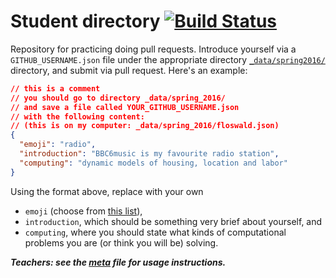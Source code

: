# Student directory [![Build Status](https://travis-ci.org/ScPo-CompEcon/students.svg?branch=gh-pages)](https://travis-ci.org/ScPo-CompEcon/students)

Repository for practicing doing pull requests. Introduce yourself via a `GITHUB_USERNAME.json` file under the appropriate directory [`_data/spring2016/`](_data/) directory, and submit via pull request. Here's an example:

```json
// this is a comment
// you should go to directory _data/spring_2016/
// and save a file called YOUR_GITHUB_USERNAME.json
// with the following content:
// (this is on my computer: _data/spring_2016/floswald.json)
{
  "emoji": "radio",
  "introduction": "BBC6music is my favourite radio station",
  "computing": "dynamic models of housing, location and labor"
}
```

Using the format above, replace with your own 

* `emoji` (choose from [this list](http://www.emoji-cheat-sheet.com/)), 
* `introduction`, which should be something very brief about yourself, and 
* `computing`, where you should state what kinds of computational problems you are (or think you will be) solving.

***Teachers: see the [meta](meta.md) file for usage instructions.***
